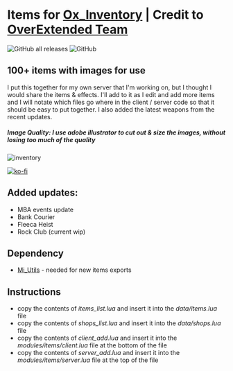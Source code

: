 # Items for [Ox_Inventory](https://github.com/overextended/ox_inventory) | **Credit to [OverExtended Team](https://github.com/overextended)**

![GitHub all releases](https://img.shields.io/github/downloads/MIAgimir/Ox_Inventory-ItemsTemplate/total) ![GitHub](https://img.shields.io/github/license/MIAgimir/Ox_Inventory-ItemsTemplate)
## 100+ items with images for use
I put this together for my own server that I'm working on, but I thought I would share the items & effects. I'll add to it as I edit and add more items and I will notate which files go where in the client / server code so that it should be easy to put together. I also added the latest weapons from the recent updates.

##### Image Quality: *I use adobe illustrator to cut out & size the images, without losing too much of the quality*

![inventory](https://github.com/MIAgimir/Ox_Inventory-ItemsTemplate/assets/116332087/3b8e5faf-b366-496f-b1bb-264094617e31)

[![ko-fi](https://ko-fi.com/img/githubbutton_sm.svg)](https://ko-fi.com/S6S5IBXL6)

## Added updates:
  * MBA events update
  * Bank Courier
  * Fleeca Heist
  * Rock Club (current wip)  

## Dependency
  * [Mi_Utils](https://github.com/MesaIndigo/mi_utils/tree/main) - needed for new items exports

## Instructions
- copy the contents of *items_list.lua* and insert it into the *data/items.lua* file
- copy the contents of *shops_list.lua* and insert it into the *data/shops.lua* file
- copy the contents of *client_add.lua* and insert it into the *modules/items/client.lua* file at the bottom of the file
- copy the contents of *server_add.lua* and insert it into the *modules/items/server.lua* file at the top of the file
